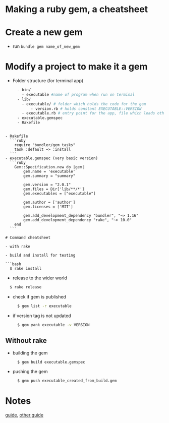 # Making a ruby gem, a cheatsheet

# Create a new gem

  - run `bundle gem name_of_new_gem`

# Modify a project to make it a gem

  - Folder structure (for terminal app)
    ```bash
      - bin/
        - executable #name of program when run on terminal
      - lib/
        - executable/ # folder which holds the code for the gem
            - version.rb # holds constant EXECUTABLE::VERSION
        - executable.rb # entry point for the app, file which loads other files
      - executable.gemspec
      - Rakefile
  ```

  - Rakefile
    ```ruby
      require "bundler/gem_tasks"
      task :default => :install
    ```
  - executable.gemspec (very basic version)
    ```ruby
      Gem::Specification.new do |gem|
          gem.name = 'executable'
          gem.summary = "summary"

          gem.version = "2.0.1"
          gem.files = Dir['lib/**/*']
          gem.executables = ["executable"]

          gem.author = ['author']
          gem.licenses = ['MIT']

          gem.add_development_dependency "bundler", "~> 1.16"
          gem.add_development_dependency "rake", "~> 10.0"
      end
    ```

# Command cheatsheet

 - with rake

 - build and install for testing

  ```bash
    $ rake install
  ```

 - release to the wider world

  ```bash
    $ rake release
  ```

- check if gem is published

  ```bash
    $ gem list -r executable
  ```

- if version tag is not updated

  ```bash
    $ gem yank executable -v VERSION
  ```

## Without rake

  - building the gem
    ```bash
      $ gem build executable.gemspec
    ```

  - pushing the gem
    ```bash
      $ gem push executable_created_from_build.gem
    ```

# Notes


 [guide](https://guides.rubygems.org/make-your-own-gem/),
 [other guide](http://robdodson.me/how-to-write-a-command-line-ruby-gem/)
